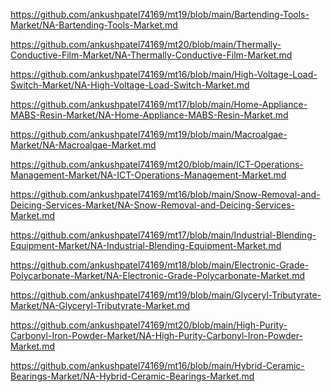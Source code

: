 <p><a href="https://github.com/ankushpatel74169/mt19/blob/main/Bartending-Tools-Market/NA-Bartending-Tools-Market.md">https://github.com/ankushpatel74169/mt19/blob/main/Bartending-Tools-Market/NA-Bartending-Tools-Market.md</a></p><p><a href="https://github.com/ankushpatel74169/mt20/blob/main/Thermally-Conductive-Film-Market/NA-Thermally-Conductive-Film-Market.md">https://github.com/ankushpatel74169/mt20/blob/main/Thermally-Conductive-Film-Market/NA-Thermally-Conductive-Film-Market.md</a></p><p><a href="https://github.com/ankushpatel74169/mt16/blob/main/High-Voltage-Load-Switch-Market/NA-High-Voltage-Load-Switch-Market.md">https://github.com/ankushpatel74169/mt16/blob/main/High-Voltage-Load-Switch-Market/NA-High-Voltage-Load-Switch-Market.md</a></p><p><a href="https://github.com/ankushpatel74169/mt17/blob/main/Home-Appliance-MABS-Resin-Market/NA-Home-Appliance-MABS-Resin-Market.md">https://github.com/ankushpatel74169/mt17/blob/main/Home-Appliance-MABS-Resin-Market/NA-Home-Appliance-MABS-Resin-Market.md</a></p><p><a href="https://github.com/ankushpatel74169/mt19/blob/main/Macroalgae-Market/NA-Macroalgae-Market.md">https://github.com/ankushpatel74169/mt19/blob/main/Macroalgae-Market/NA-Macroalgae-Market.md</a></p><p><a href="https://github.com/ankushpatel74169/mt20/blob/main/ICT-Operations-Management-Market/NA-ICT-Operations-Management-Market.md">https://github.com/ankushpatel74169/mt20/blob/main/ICT-Operations-Management-Market/NA-ICT-Operations-Management-Market.md</a></p><p><a href="https://github.com/ankushpatel74169/mt16/blob/main/Snow-Removal-and-Deicing-Services-Market/NA-Snow-Removal-and-Deicing-Services-Market.md">https://github.com/ankushpatel74169/mt16/blob/main/Snow-Removal-and-Deicing-Services-Market/NA-Snow-Removal-and-Deicing-Services-Market.md</a></p><p><a href="https://github.com/ankushpatel74169/mt17/blob/main/Industrial-Blending-Equipment-Market/NA-Industrial-Blending-Equipment-Market.md">https://github.com/ankushpatel74169/mt17/blob/main/Industrial-Blending-Equipment-Market/NA-Industrial-Blending-Equipment-Market.md</a></p><p><a href="https://github.com/ankushpatel74169/mt18/blob/main/Electronic-Grade-Polycarbonate-Market/NA-Electronic-Grade-Polycarbonate-Market.md">https://github.com/ankushpatel74169/mt18/blob/main/Electronic-Grade-Polycarbonate-Market/NA-Electronic-Grade-Polycarbonate-Market.md</a></p><p><a href="https://github.com/ankushpatel74169/mt19/blob/main/Glyceryl-Tributyrate-Market/NA-Glyceryl-Tributyrate-Market.md">https://github.com/ankushpatel74169/mt19/blob/main/Glyceryl-Tributyrate-Market/NA-Glyceryl-Tributyrate-Market.md</a></p><p><a href="https://github.com/ankushpatel74169/mt20/blob/main/High-Purity-Carbonyl-Iron-Powder-Market/NA-High-Purity-Carbonyl-Iron-Powder-Market.md">https://github.com/ankushpatel74169/mt20/blob/main/High-Purity-Carbonyl-Iron-Powder-Market/NA-High-Purity-Carbonyl-Iron-Powder-Market.md</a></p><p><a href="https://github.com/ankushpatel74169/mt16/blob/main/Hybrid-Ceramic-Bearings-Market/NA-Hybrid-Ceramic-Bearings-Market.md">https://github.com/ankushpatel74169/mt16/blob/main/Hybrid-Ceramic-Bearings-Market/NA-Hybrid-Ceramic-Bearings-Market.md</a></p>
